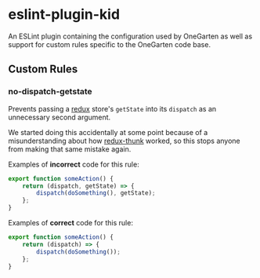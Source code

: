 # eslint-plugin-kid

An ESLint plugin containing the configuration used by OneGarten as well as support for custom rules specific to the OneGarten code base.

## Custom Rules

### no-dispatch-getstate

Prevents passing a [redux](https://redux.js.org/) store's `getState` into its `dispatch` as an unnecessary second argument.

We started doing this accidentally at some point because of a misunderstanding about how [redux-thunk](https://github.com/reduxjs/redux-thunk) worked, so this stops anyone from making that same mistake again.

Examples of **incorrect** code for this rule:
```javascript
export function someAction() {
    return (dispatch, getState) => {
        dispatch(doSomething(), getState);
    };
}
```

Examples of **correct** code for this rule:
```javascript
export function someAction() {
    return (dispatch) => {
        dispatch(doSomething());
    };
}
```
